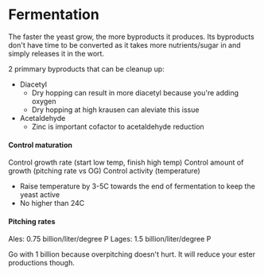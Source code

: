 # Fermentation

The faster the yeast grow, the more byproducts it produces.
Its byproducts don't have time to be converted as it takes more nutrients/sugar in and simply releases it in the wort.

2 primmary byproducts that can be cleanup up:
- Diacetyl
  - Dry hopping can result in more diacetyl because you're adding oxygen
  - Dry hopping at high krausen can aleviate this issue
- Acetaldehyde
  - Zinc is important cofactor to acetaldehyde reduction

#### Control maturation

Control growth rate (start low temp, finish high temp)
Control amount of growth (pitching rate vs OG)
Control activity (temperature)
  - Raise temperature by 3-5C towards the end of fermentation to keep the yeast active
  - No higher than 24C

#### Pitching rates

Ales: 0.75 billion/liter/degree P
Lages: 1.5 billion/liter/degree P

Go with 1 billion because overpitching doesn't hurt. It will reduce your ester productions though.
